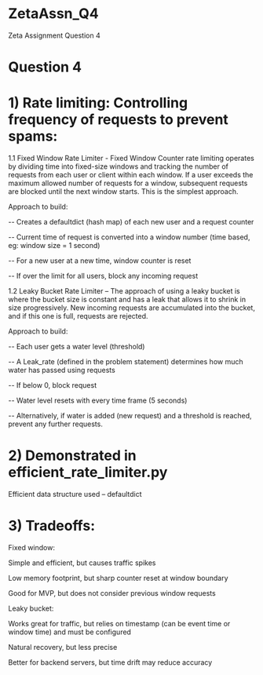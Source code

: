 # ZetaAssn_Q4
Zeta Assignment Question 4

# Question 4
# 1)	Rate limiting: Controlling frequency of requests to prevent spams:
1.1	Fixed Window Rate Limiter - Fixed Window Counter rate limiting operates by dividing time into fixed-size windows and tracking the number of requests from each user or client within each window. If a user exceeds the maximum allowed number of requests for a window, subsequent requests are blocked until the next window starts. This is the simplest approach.
 
Approach to build:

--	Creates a defaultdict (hash map) of each new user and a request counter

--	Current time of request is converted into a window number (time based, eg: window size = 1 second)

--	For a new user at a new time, window counter is reset

--	If over the limit for all users, block any incoming request


1.2	Leaky Bucket Rate Limiter – The approach of using a leaky bucket is where the bucket size is constant and has a leak that allows it to shrink in size progressively. New incoming requests are accumulated into the bucket, and if this one is full, requests are rejected.

Approach to build:

-- Each user gets a water level (threshold)

--	A Leak_rate (defined in the problem statement) determines how much water has passed using requests

--	If below 0, block request

--	Water level resets with every time frame (5 seconds)

--	Alternatively, if water is added (new request) and a threshold is reached, prevent any further requests.


# 2)	Demonstrated in efficient_rate_limiter.py

Efficient data structure used – defaultdict 

# 3)	Tradeoffs:

Fixed window: 

Simple and efficient, but causes traffic spikes

Low memory footprint, but sharp counter reset at window boundary

Good for MVP, but does not consider previous window requests


Leaky bucket:

Works great for traffic, but relies on timestamp (can be event time or window time) and must be configured

Natural recovery, but less precise 

Better for backend servers, but time drift may reduce accuracy
